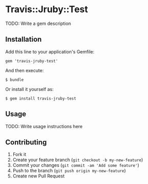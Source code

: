 # Travis::Jruby::Test

TODO: Write a gem description

## Installation

Add this line to your application's Gemfile:

    gem 'travis-jruby-test'

And then execute:

    $ bundle

Or install it yourself as:

    $ gem install travis-jruby-test

## Usage

TODO: Write usage instructions here

## Contributing

1. Fork it
2. Create your feature branch (`git checkout -b my-new-feature`)
3. Commit your changes (`git commit -am 'Add some feature'`)
4. Push to the branch (`git push origin my-new-feature`)
5. Create new Pull Request
